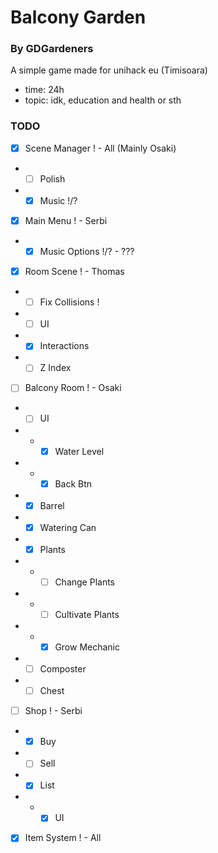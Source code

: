 # Balcony Garden
### By GDGardeners

A simple game made for unihack eu (Timisoara)

- time: 24h
- topic: idk, education and health or sth

### TODO
- [X] Scene Manager ! - All (Mainly Osaki)
- - [ ] Polish
- - [X] Music !/?
- [X] Main Menu ! - Serbi
- - [X] Music Options !/? - ???
- [X] Room Scene ! - Thomas
- - [ ] Fix Collisions !
- - [ ] UI
- - [X] Interactions
- - [ ] Z Index
- [ ] Balcony Room ! - Osaki
- - [ ] UI
- - - [X] Water Level
- - - [X] Back Btn
- - [X] Barrel
- - [X] Watering Can
- - [X] Plants
- - - [ ] Change Plants
- - - [ ] Cultivate Plants
- - - [X] Grow Mechanic
- - [ ] Composter
- - [ ] Chest
- [ ] Shop ! - Serbi
- - [X] Buy
- - [ ] Sell
- - [X] List
- - - [X] UI
- [X] Item System ! - All
